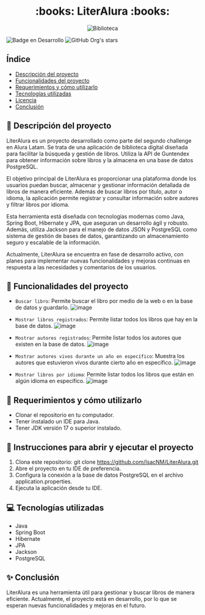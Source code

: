 <h1 align="center">:books: LiterAlura :books:</h1>

<p align="center">
  <img src="https://github.com/IsacNM/LiterAlura/assets/162537939/46eedd05-f89d-4104-bf7f-06b3b5ffef5f" alt="Biblioteca">
</p>

![Badge en Desarrollo](https://img.shields.io/badge/STATUS-EN%20DESARROLLO-green)   ![GitHub Org's stars](https://img.shields.io/github/stars/IsacNM?style=social)

## Índice
- [Descripción del proyecto](#descripción-del-proyecto)
- [Funcionalidades del proyecto](#funcionalidades-del-proyecto)
- [Requerimientos y cómo utilizarlo](#requerimientos-y-cómo-utilizarlo)
- [Tecnologías utilizadas](#tecnologías-utilizadas)
- [Licencia](#licencia)
- [Conclusión](#conclusión)

## :newspaper: Descripción del proyecto

LiterAlura es un proyecto desarrollado como parte del segundo challenge en Alura Latam. Se trata de una aplicación de biblioteca digital diseñada para facilitar la búsqueda y gestión de libros. Utiliza la API de Guntendex para obtener información sobre libros y la almacena en una base de datos PostgreSQL.

El objetivo principal de LiterAlura es proporcionar una plataforma donde los usuarios puedan buscar, almacenar y gestionar información detallada de libros de manera eficiente. Además de buscar libros por título, autor o idioma, la aplicación permite registrar y consultar información sobre autores y filtrar libros por idioma.

Esta herramienta está diseñada con tecnologías modernas como Java, Spring Boot, Hibernate y JPA, que aseguran un desarrollo ágil y robusto. Además, utiliza Jackson para el manejo de datos JSON y PostgreSQL como sistema de gestión de bases de datos, garantizando un almacenamiento seguro y escalable de la información.

Actualmente, LiterAlura se encuentra en fase de desarrollo activo, con planes para implementar nuevas funcionalidades y mejoras continuas en respuesta a las necesidades y comentarios de los usuarios.


## :rocket: Funcionalidades del proyecto 

- `Buscar libro`: Permite buscar el libro por medio de la web o en la base de datos y guardarlo.
  ![image](https://github.com/IsacNM/LiterAlura/assets/162537939/b8b5ac23-3522-4145-ae4e-e843f9f9a7c3)

- `Mostrar libros registrados`: Permite listar todos los libros que hay en la base de datos.
  ![image](https://github.com/IsacNM/LiterAlura/assets/162537939/5f646067-7116-4173-a923-d6985a9ed8d5)

- `Mostrar autores registrados`: Permite listar todos los autores que existen en la base de datos.
  ![image](https://github.com/IsacNM/LiterAlura/assets/162537939/b73dee20-4b12-4506-8ba1-563690a2e10b)

- `Mostrar autores vivos durante un año en específico`: Muestra los autores que estuvieron vivos durante cierto año en específico.
  ![image](https://github.com/IsacNM/LiterAlura/assets/162537939/8989d60f-b46c-421e-9d9e-3fd376c272ef)

- `Mostrar libros por idioma`: Permite listar todos los libros que están en algún idioma en específico.
  ![image](https://github.com/IsacNM/LiterAlura/assets/162537939/08cd2910-d686-4c27-9f0e-c6b14c5c4eec)

## :round_pushpin: Requerimientos y cómo utilizarlo 

- Clonar el repositorio en tu computador.
- Tener instalado un IDE para Java.
- Tener JDK versión 17 o superior instalado.

## :pencil: Instrucciones para abrir y ejecutar el proyecto 

1. Clona este repositorio: git clone https://github.com/IsacNM/LiterAlura.git
2. Abre el proyecto en tu IDE de preferencia.
3. Configura la conexión a la base de datos PostgreSQL en el archivo application.properties.
4. Ejecuta la aplicación desde tu IDE.

## :computer: Tecnologías utilizadas  
* Java
* Spring Boot
* Hibernate
* JPA
* Jackson
* PostgreSQL

## :sparkles: Conclusión 
LiterAlura es una herramienta útil para gestionar y buscar libros de manera eficiente. Actualmente, el proyecto está en desarrollo, por lo que se esperan nuevas funcionalidades y mejoras en el futuro.



